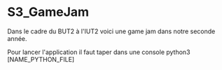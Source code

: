 # S3_GameJam
Dans le cadre du BUT2 à l'IUT2 voici une game jam dans notre seconde année.

Pour lancer l'application il faut taper dans une console python3 [NAME_PYTHON_FILE]
